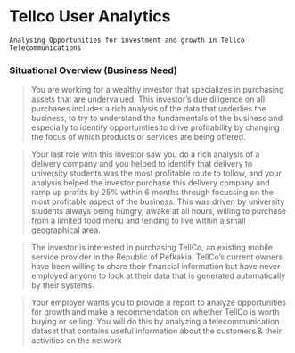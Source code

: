 # Tellco User Analytics

`Analysing Opportunities for investment and growth in Tellco Telecommunications`

### Situational Overview (Business Need)

> You are working for a wealthy investor that specializes in purchasing assets that are
  undervalued. This investor’s due diligence on all purchases includes a rich analysis of
  the data that underlies the business, to try to understand the fundamentals of the
  business and especially to identify opportunities to drive profitability by changing the
  focus of which products or services are being offered.

> Your last role with this investor saw you do a rich analysis of a delivery company and you
  helped to identify that delivery to university students was the most profitable route to
  follow, and your analysis helped the investor purchase this delivery company and ramp
  up profits by 25% within 6 months through focussing on the most profitable aspect of the
  business. This was driven by university students always being hungry, awake at all
  hours, willing to purchase from a limited food menu and tending to live within a small
  geographical area.
  
> The investor is interested in purchasing TellCo, an existing mobile service provider in the
  Republic of Pefkakia. TellCo’s current owners have been willing to share their financial
  information but have never employed anyone to look at their data that is generated
  automatically by their systems.
  
> Your employer wants you to provide a report to analyze opportunities for growth and
  make a recommendation on whether TellCo is worth buying or selling. You will do this
  by analyzing a telecommunication dataset that contains useful information about the
  customers & their activities on the network
